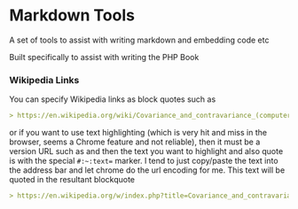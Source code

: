 # Markdown Tools

A set of tools to assist with writing markdown and embedding code etc

Built specifically to assist with writing the PHP Book

### Wikipedia Links

You can specify Wikipedia links as block quotes such as

```markdown
> https://en.wikipedia.org/wiki/Covariance_and_contravariance_(computer_science)
```

or if you want to use text highlighting (which is very hit and miss in the browser, seems a Chrome feature and not 
reliable), then it 
must be a 
version URL 
such as and then the text you want to highlight and also quote is with the special `#:~:text=` marker. I tend to 
just copy/paste the text into the address bar and let chrome do the url encoding for me. This text will be quoted in 
the resultant blockquote
```markdown
> https://en.wikipedia.org/w/index.php?title=Covariance_and_contravariance_(computer_science)&oldid=1001839343#:~:text=In%20the%20OCaml%20programming%20language,%20for%20example,%20%22list%20of%20Cat%22%20is%20a%20subtype%20of%20%22list%20of%20Animal%22%20because%20the%20list%20type%20constructor%20is%20covariant.%20This%20means%20that%20the%20subtyping%20relation%20of%20the%20simple%20types%20are%20preserved%20for%20the%20complex%20types.%20On%20the%20other%20hand,%20%22function%20from%20Animal%20to%20String%22%20is%20a%20subtype%20of%20%22function%20from%20Cat%20to%20String%22%20because%20the%20function%20type%20constructor%20is%20contravariant%20in%20the%20parameter%20type.
```
